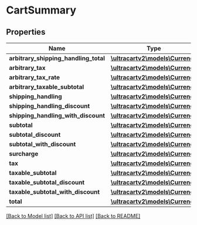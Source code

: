 # CartSummary

## Properties
Name | Type | Description | Notes
------------ | ------------- | ------------- | -------------
**arbitrary_shipping_handling_total** | [**\ultracartv2\models\Currency**](Currency.md) |  | [optional] 
**arbitrary_tax** | [**\ultracartv2\models\Currency**](Currency.md) |  | [optional] 
**arbitrary_tax_rate** | [**\ultracartv2\models\Currency**](Currency.md) |  | [optional] 
**arbitrary_taxable_subtotal** | [**\ultracartv2\models\Currency**](Currency.md) |  | [optional] 
**shipping_handling** | [**\ultracartv2\models\Currency**](Currency.md) |  | [optional] 
**shipping_handling_discount** | [**\ultracartv2\models\Currency**](Currency.md) |  | [optional] 
**shipping_handling_with_discount** | [**\ultracartv2\models\Currency**](Currency.md) |  | [optional] 
**subtotal** | [**\ultracartv2\models\Currency**](Currency.md) |  | [optional] 
**subtotal_discount** | [**\ultracartv2\models\Currency**](Currency.md) |  | [optional] 
**subtotal_with_discount** | [**\ultracartv2\models\Currency**](Currency.md) |  | [optional] 
**surcharge** | [**\ultracartv2\models\Currency**](Currency.md) |  | [optional] 
**tax** | [**\ultracartv2\models\Currency**](Currency.md) |  | [optional] 
**taxable_subtotal** | [**\ultracartv2\models\Currency**](Currency.md) |  | [optional] 
**taxable_subtotal_discount** | [**\ultracartv2\models\Currency**](Currency.md) |  | [optional] 
**taxable_subtotal_with_discount** | [**\ultracartv2\models\Currency**](Currency.md) |  | [optional] 
**total** | [**\ultracartv2\models\Currency**](Currency.md) |  | [optional] 

[[Back to Model list]](../README.md#documentation-for-models) [[Back to API list]](../README.md#documentation-for-api-endpoints) [[Back to README]](../README.md)



